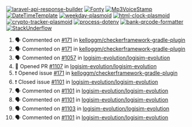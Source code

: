 [![laravel-api-response-builder](https://github-readme-stats.vercel.app/api/pin/?username=MarcinOrlowski&repo=laravel-api-response-builder&theme=default&hide_border=true&title_color=87c9c3&text_color=62696d&icon_color=636a6d&bg_color=30393e)](https://github.com/MarcinOrlowski/laravel-api-response-builder)
[![Fonty](https://github-readme-stats.vercel.app/api/pin/?username=MarcinOrlowski&repo=Fonty&theme=default&hide_border=true&title_color=87c9c3&text_color=62696d&icon_color=636a6d&bg_color=30393e)](https://github.com/MarcinOrlowski/Fonty)
[![Mp3VoiceStamp](https://github-readme-stats.vercel.app/api/pin/?username=MarcinOrlowski&repo=Mp3VoiceStamp&theme=default&hide_border=true&title_color=87c9c3&text_color=62696d&icon_color=636a6d&bg_color=30393e)](https://github.com/MarcinOrlowski/Mp3VoiceStamp)
[![DateTimeTemplate](https://github-readme-stats.vercel.app/api/pin/?username=MarcinOrlowski&repo=DateTimeTemplate&theme=default&hide_border=true&title_color=87c9c3&text_color=62696d&icon_color=636a6d&bg_color=30393e)](https://github.com/MarcinOrlowski/DateTimeTemplate)
[![weekday-plasmoid](https://github-readme-stats.vercel.app/api/pin/?username=MarcinOrlowski&repo=weekday-plasmoid&theme=default&hide_border=true&title_color=87c9c3&text_color=62696d&icon_color=636a6d&bg_color=30393e)](https://github.com/MarcinOrlowski/weekday-plasmoid)
[![html-clock-plasmoid](https://github-readme-stats.vercel.app/api/pin/?username=MarcinOrlowski&repo=html-clock-plasmoid&theme=default&hide_border=true&title_color=87c9c3&text_color=62696d&icon_color=636a6d&bg_color=30393e)](https://github.com/MarcinOrlowski/html-clock-plasmoid)
[![crypto-tracker-plasmoid](https://github-readme-stats.vercel.app/api/pin/?username=MarcinOrlowski&repo=crypto-tracker-plasmoid&theme=default&hide_border=true&title_color=87c9c3&text_color=62696d&icon_color=636a6d&bg_color=30393e)](https://github.com/MarcinOrlowski/crypto-tracker-plasmoid)
[![process-dotenv](https://github-readme-stats.vercel.app/api/pin/?username=MarcinOrlowski&repo=process-dotenv&theme=default&hide_border=true&title_color=87c9c3&text_color=62696d&icon_color=636a6d&bg_color=30393e)](https://github.com/MarcinOrlowski/process-dotenv)
[![bank-qrcode-formatter](https://github-readme-stats.vercel.app/api/pin/?username=MarcinOrlowski&repo=bank-qrcode-formatter&theme=default&hide_border=true&title_color=87c9c3&text_color=62696d&icon_color=636a6d&bg_color=30393e)](https://github.com/MarcinOrlowski/bank-qrcode-formatter)
[![StackUnderflow](https://github-readme-stats.vercel.app/api/pin/?username=MarcinOrlowski&repo=StackUnderflow&theme=default&hide_border=true&title_color=87c9c3&text_color=62696d&icon_color=636a6d&bg_color=30393e)](https://github.com/MarcinOrlowski/StackUnderflow)

<!--START_SECTION:activity-->
1. 🗣 Commented on [#171](https://github.com/kelloggm/checkerframework-gradle-plugin/issues/171) in [kelloggm/checkerframework-gradle-plugin](https://github.com/kelloggm/checkerframework-gradle-plugin)
2. 🗣 Commented on [#171](https://github.com/kelloggm/checkerframework-gradle-plugin/issues/171) in [kelloggm/checkerframework-gradle-plugin](https://github.com/kelloggm/checkerframework-gradle-plugin)
3. 🗣 Commented on [#1057](https://github.com/logisim-evolution/logisim-evolution/issues/1057) in [logisim-evolution/logisim-evolution](https://github.com/logisim-evolution/logisim-evolution)
4. 💪 Opened PR [#1107](https://github.com/logisim-evolution/logisim-evolution/pull/1107) in [logisim-evolution/logisim-evolution](https://github.com/logisim-evolution/logisim-evolution)
5. ❗️ Opened issue [#171](https://github.com/kelloggm/checkerframework-gradle-plugin/issues/171) in [kelloggm/checkerframework-gradle-plugin](https://github.com/kelloggm/checkerframework-gradle-plugin)
6. ❗️ Closed issue [#1101](https://github.com/logisim-evolution/logisim-evolution/issues/1101) in [logisim-evolution/logisim-evolution](https://github.com/logisim-evolution/logisim-evolution)
7. 🗣 Commented on [#1101](https://github.com/logisim-evolution/logisim-evolution/issues/1101) in [logisim-evolution/logisim-evolution](https://github.com/logisim-evolution/logisim-evolution)
8. 🗣 Commented on [#1101](https://github.com/logisim-evolution/logisim-evolution/issues/1101) in [logisim-evolution/logisim-evolution](https://github.com/logisim-evolution/logisim-evolution)
9. 🗣 Commented on [#1103](https://github.com/logisim-evolution/logisim-evolution/issues/1103) in [logisim-evolution/logisim-evolution](https://github.com/logisim-evolution/logisim-evolution)
10. 🗣 Commented on [#1101](https://github.com/logisim-evolution/logisim-evolution/issues/1101) in [logisim-evolution/logisim-evolution](https://github.com/logisim-evolution/logisim-evolution)
<!--END_SECTION:activity-->
